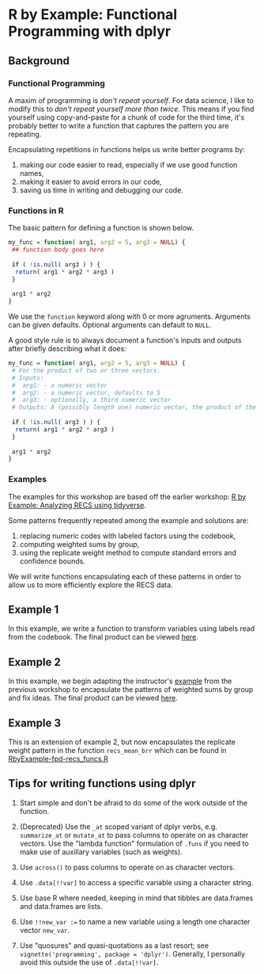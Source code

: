 # R by Example: Functional Programming with dplyr

## Background

### Functional Programming

A maxim of programming is *don't repeat yourself*.  For data science, 
I like to modify this to *don't repeat yourself more than twice*.  This means if 
you find yourself using copy-and-paste for a chunk of code for the third time, 
it's probably better to write a function that captures the pattern you are 
repeating.

Encapsulating repetitions in functions helps us write better programs by:

1. making our code easier to read, especially if we use good function names,
1. making it easier to avoid errors in our code, 
1. saving us time in writing and debugging our code.  

### Functions in R

The basic pattern for defining a function is shown below.

```r
my_func = function( arg1, arg2 = 5, arg3 = NULL) {
 ## function body goes here
 
 if ( !is.null( arg3 ) ) {
  return( arg1 * arg2 * arg3 )
 }
 
 arg1 * arg2
}
```

We use the `function` keyword along with 0 or more agruments.  Arguments can
be given defaults. Optional arguments can default to `NULL`.  

A good style rule is to always document a function's inputs and outputs
after briefly describing what it does:


```r
my_func = function( arg1, arg2 = 5, arg3 = NULL) {
 # For the product of two or three vectors. 
 # Inputs:
 #  arg1: - a numeric vector
 #  arg2: - a numeric vector, defaults to 5
 #  arg3: - optionally, a third numeric vector
 # Outputs: A (possibly length one) numeric vector, the product of the arguments
 
 if ( !is.null( arg3 ) ) {
  return( arg1 * arg2 * arg3 )
 }
 
 arg1 * arg2
}
```

### Examples

The examples for this workshop are based off the earlier workshop:
[R by Example: Analyzing RECS using tidyverse](https://jbhender.github.io/CSCAR_Workshops/R_by_Example/recs_dplyr/).

Some patterns frequently repeated among the example and solutions are:

1. replacing numeric codes with labeled factors using the codebook,
1. computing weighted sums by group,
1. using the replicate weight method to compute standard errors and confidence
bounds.

We will write functions encapsulating each of these patterns in order to allow
us to more efficiently explore the RECS data.

## Example 1

In this example, we write a function to transform variables using labels read
from the codebook. The final product can be viewed [here](./RbyExample-fpd-example1.R).

## Example 2

In this example, we begin adapting the instructor's
[example](https://jbhender.github.io/CSCAR_Workshops/R_by_Example/recs_dplyr/RbyExample-recs_tidy-example.R)
from the previous workshop to encapsulate the patterns of
weighted sums by group and fix ideas. The final product can be viewed [here](./RbyExample-fpd-example2.R).

## Example 3

This is an extension of example 2, but now encapsulates the 
replicate weight pattern in the function `recs_mean_brr` which can be found in
[RbyExample-fpd-recs_funcs.R](./RbyExample-fpd-recs_funcs.R)

## Tips for writing functions using dplyr

1. Start simple and don't be afraid to do some of the work outside of the function.

1. (Deprecated) Use the `_at` scoped variant of dplyr verbs, 
   e.g. `summarize_at` or `mutate_at` to pass columns to operate on as
   character vectors. Use the "lambda function" formulation of `.funs` if you
   need to make use of auxillary variables (such as weights).
   
1. Use `across()` to pass columns to operate on as character vectors.

1. Use `.data[!!var]` to access a specific variable using a character string.

1. Use base R where needed, keeping in mind that tibbles are data.frames and
   data.frames are lists.

1. Use `!!new_var :=` to name a new variable using a length one character
   vector `new_var`.

1. Use "quosures" and quasi-quotations as a last resort;
   see `vignette('programming', package = 'dplyr')`.
   Generally, I personally avoid this outside the use of `.data[!!var]`.



